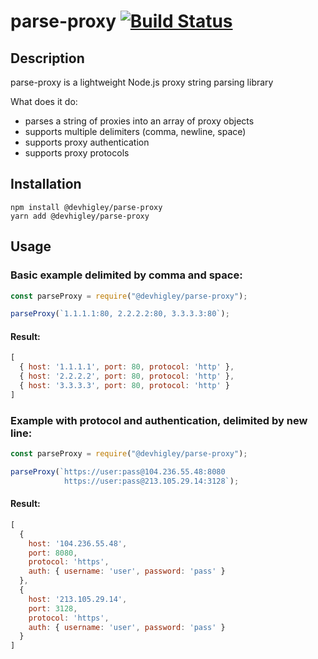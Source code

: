 # parse-proxy [![Build Status](https://travis-ci.com/DevHigley/parse-proxy.svg?branch=master)](https://travis-ci.com/DevHigley/parse-proxy)
## Description

parse-proxy is a lightweight Node.js proxy string parsing library

What does it do:

-   parses a string of proxies into an array of proxy objects
-   supports multiple delimiters (comma, newline, space)
-   supports proxy authentication
-   supports proxy protocols

## Installation

```
npm install @devhigley/parse-proxy
yarn add @devhigley/parse-proxy
```

## Usage
### Basic example delimited by comma and space:
```js
const parseProxy = require("@devhigley/parse-proxy");

parseProxy(`1.1.1.1:80, 2.2.2.2:80, 3.3.3.3:80`);
```
#### Result:
```js
[
  { host: '1.1.1.1', port: 80, protocol: 'http' },
  { host: '2.2.2.2', port: 80, protocol: 'http' },
  { host: '3.3.3.3', port: 80, protocol: 'http' }
]
```
### Example with protocol and authentication, delimited by new line:
```js
const parseProxy = require("@devhigley/parse-proxy");

parseProxy(`https://user:pass@104.236.55.48:8080
            https://user:pass@213.105.29.14:3128`);
```
#### Result:
```js
[
  {
    host: '104.236.55.48',
    port: 8080,
    protocol: 'https',
    auth: { username: 'user', password: 'pass' }
  },
  {
    host: '213.105.29.14',
    port: 3128,
    protocol: 'https',
    auth: { username: 'user', password: 'pass' }
  }
]
```

